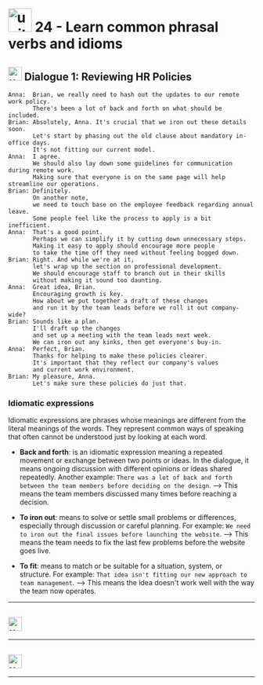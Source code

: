 # <img width="48" height="48" src="https://img.icons8.com/emoji/48/united-kingdom-emoji.png" alt="united-kingdom-emoji"/>  24 - Learn common phrasal verbs and idioms

##  <img width="28" height="28" src="https://img.icons8.com/emoji/28/united-kingdom-emoji.png" alt="united-kingdom-emoji"/> Dialogue 1: Reviewing HR Policies


```
Anna:  Brian, we really need to hash out the updates to our remote work policy.
       There's been a lot of back and forth on what should be included.
Brian: Absolutely, Anna. It's crucial that we iron out these details soon.
       Let's start by phasing out the old clause about mandatory in-office days.
       It's not fitting our current model.
Anna:  I agree.
       We should also lay down some guidelines for communication during remote work.
       Making sure that everyone is on the same page will help streamline our operations.
Brian: Definitely.
       On another note,
       we need to touch base on the employee feedback regarding annual leave.
       Some people feel like the process to apply is a bit inefficient.
Anna:  That's a good point.
       Perhaps we can simplify it by cutting down unnecessary steps.
       Making it easy to apply should encourage more people
       to take the time off they need without feeling bogged down.
Brian: Right. And while we're at it,
       let's wrap up the section on professional development.
       We should encourage staff to branch out in their skills
       without making it sound too daunting.
Anna:  Great idea, Brian.
       Encouraging growth is key.
       How about we put together a draft of these changes
       and run it by the team leads before we roll it out company-wide?
Brian: Sounds like a plan.
       I'll draft up the changes
       and set up a meeting with the team leads next week.
       We can iron out any kinks, then get everyone's buy-in.
Anna:  Perfect, Brian.
       Thanks for helping to make these policies clearer.
       It's important that they reflect our company's values
       and current work environment.
Brian: My pleasure, Anna.
       Let's make sure these policies do just that. 
```

### Idiomatic expressions

Idiomatic expressions are phrases whose meanings are different from the literal meanings of the words. They represent common ways of speaking that often cannot be understood just by looking at each word.

- **Back and forth**: is an idiomatic expression meaning a repeated movement or exchange between two points or ideas. In the dialogue, it means ongoing discussion with different opinions or ideas shared repeatedly. Another example: `There was a lot of back and forth between the team members before deciding on the design`. –> This means the team members discussed many times before reaching a decision.

- **To iron out**: means to solve or settle small problems or differences, especially through discussion or careful planning. For example: `We need to iron out the final issues before launching the website`. –> This means the team needs to fix the last few problems before the website goes live.

- **To fit**: means to match or be suitable for a situation, system, or structure. For example: `That idea isn't fitting our new approach to team management`. –> This means the idea doesn't work well with the way the team now operates.

---

##  <img width="28" height="28" src="https://img.icons8.com/emoji/28/united-kingdom-emoji.png" alt="united-kingdom-emoji"/>

---

##  <img width="28" height="28" src="https://img.icons8.com/emoji/28/united-kingdom-emoji.png" alt="united-kingdom-emoji"/>

---

